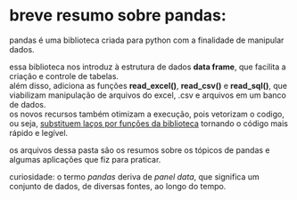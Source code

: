 # breve resumo sobre pandas:
pandas é uma biblioteca criada para python com a finalidade de manipular dados.

essa biblioteca nos introduz à estrutura de dados **data frame**, que facilita a criação e controle de tabelas.  
além disso, adiciona as funções **read_excel()**, **read_csv()** e **read_sql()**, que viabilizam manipulação de arquivos do excel, .csv e arquivos em um banco de dados.  
os novos recursos também otimizam a execução, pois vetorizam o codigo, ou seja, [substituem laços por funções da biblioteca](https://nbviewer.jupyter.org/github/leoperassoli/python/blob/master/pandas/Series_Python.ipynb#Otimizando-a-itera%C3%A7%C3%A3o) tornando o código mais rápido e legível.  

os arquivos dessa pasta são os resumos sobre os tópicos de pandas e algumas aplicações que fiz para praticar.

curiosidade: o termo *pandas* deriva de *panel data*, que significa um conjunto de dados, de diversas fontes, ao longo do tempo.
